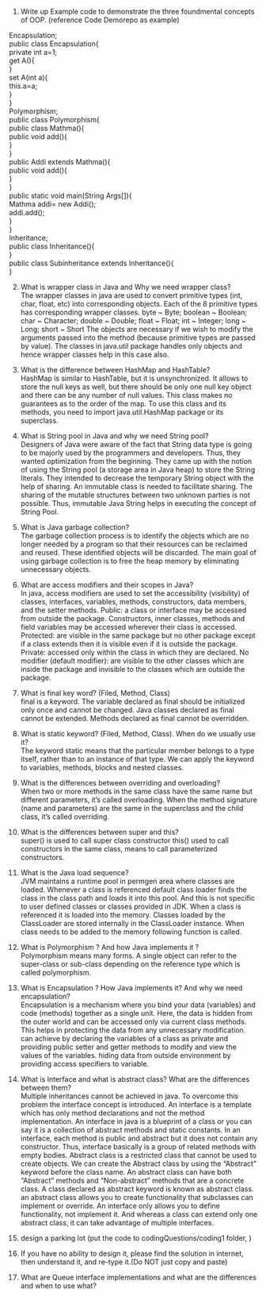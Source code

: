 1. Write up Example code to demonstrate the three foundmental concepts of OOP. (reference Code Demorepo as example)

Encapsulation;  
public class Encapsulation{  
    private int a=1;  
    get A(){  
    }  
    set A(int a){  
        this.a=a;  
    }  
}  
Polymorphism;  
public class Polymorphism{  
    public class Mathma(){  
        public void add(){  
        }  
    }  
    public Addi extends Mathma(){  
        public void add(){  
        }  
    }  
    public static void main(String Args[]){  
        Mathma addi= new Addi();  
        addi.add();  
    }  
}  
Inheritance;  
public class Inheritance(){  
}  
public class Subinheritance extends Inheritance(){  
}  

2. What is wrapper class in Java and Why we need wrapper class?  
The wrapper classes in java are used to convert primitive types (int, char, float, etc) into corresponding objects.
Each of the 8 primitive types has corresponding wrapper classes.
byte ~ Byte; boolean ~ Boolean; char ~ Character; double ~ Double; float ~ Float; int ~ Integer; long ~ Long; short ~ Short
The objects are necessary if we wish to modify the arguments passed into the method (because primitive types are passed by value). 
The classes in java.util package handles only objects and hence wrapper classes help in this case also.

3. What is the difference between HashMap and HashTable?  
HashMap is similar to HashTable, but it is unsynchronized. It allows to store the null keys as well, but there should be only one null key object and there can be any number of null values.  This class makes no guarantees as to the order of the map. To use this class and its methods, you need to import java.util.HashMap package or its superclass.

4. What is String pool in Java and why we need String pool?  
Designers of Java were aware of the fact that String data type is going to be majorly used by the programmers and developers. Thus, they wanted optimization from the beginning. They came up with the notion of using the String pool (a storage area in Java heap) to store the String literals. They intended to decrease the temporary String object with the help of sharing. An immutable class is needed to facilitate sharing. The sharing of the mutable structures between two unknown parties is not possible. Thus, immutable Java String helps in executing the concept of String Pool.

5. What is Java garbage collection?  
The garbage collection process is to identify the objects which are no longer needed by a program so that their resources can be reclaimed and reused. These identified objects will be discarded.
The main goal of using garbage collection is to free the heap memory by eliminating unnecessary objects.

6. What are access modifiers and their scopes in Java?  
In java, access modifiers are used to set the accessibility (visibility) of classes, interfaces, variables, methods, constructors, data members, and the setter methods.
Public: a class or interface may be accessed from outside the package. Constructors, inner classes, methods and field variables may be accessed wherever their class is accessed.
Protected: are visible in the same package but no other package except if a class extends then it is visible even if it is outside the package. 
Private: accessed only within the class in which they are declared.
No modifier (default modifier): are visible to the other classes which are inside the package and invisible to the classes which are outside the package.

7. What is final key word? (Filed, Method, Class)  
final is a keyword. 
The variable declared as final should be initialized only once and cannot be changed. 
Java classes declared as final cannot be extended.
Methods declared as final cannot be overridden.

8. What is static keyword? (Filed, Method, Class). When do we usually use it?  
The keyword static means that the particular member belongs to a type itself, rather than to an instance of that type.
We can apply the keyword to variables, methods, blocks and nested classes.


9. What is the differences between overriding and overloading?  
When two or more methods in the same class have the same name but different parameters, it’s called overloading. 
When the method signature (name and parameters) are the same in the superclass and the child class, it’s called overriding.

10. What is the differences between super and this?  
super() is used to call super class constructor
this() used to call constructors in the same class, means to call parameterized constructors.

11. What is the Java load sequence?  
JVM maintains a runtime pool in permgen area where classes are loaded. Whenever a class is referenced default class loader finds the class in the class path and loads it into this pool. And this is not specific to user defined classes or classes provided in JDK. When a class is referenced it is loaded into the memory.
Classes loaded by the ClassLoader are stored internally in the ClassLoader instance.
When class needs to be added to the memory following function is called.

12. What is Polymorphism ? And how Java implements it ?  
Polymorphism means many forms.
A single object can refer to the super-class or sub-class depending on the reference type which is called polymorphism.

13. What is Encapsulation ? How Java implements it? And why we need encapsulation?  
Encapsulation is a mechanism where you bind your data (variables) and code (methods) together as a single unit. Here, the data is hidden from the outer world and can be accessed only via current class methods. This helps in protecting the data from any unnecessary modification. 
can achieve by declaring the variables of a class as private and providing public setter and getter methods to modify and view the values of the variables.
hiding data from outside environment by providing access specifiers to variable.

14. What is Interface and what is abstract class? What are the differences between them?  
Multiple inheritances cannot be achieved in java. To overcome this problem the interface concept is introduced.
An interface is a template which has only method declarations and not the method implementation.
An interface in java is a blueprint of a class or you can say it is a collection of abstract methods and static constants. In an interface, each method is public and abstract but it does not contain any constructor. Thus, interface basically is a group of related methods with empty bodies. 
Abstract class is a restricted class that cannot be used to create objects.
We can create the Abstract class by using the “Abstract” keyword before the class name. An abstract class can have both “Abstract” methods and “Non-abstract” methods that are a concrete class.
A class declared as abstract keyword is known as abstract class.
an abstract class allows you to create functionality that subclasses can implement or override.
An interface only allows you to define functionality, not implement it. And whereas a class can extend only one abstract class, it can take advantage of multiple interfaces.

15. design a parking lot (put the code to codingQuestions/coding1 folder, )  
1. If you have no ability to design it, please find the solution in internet, then understand it, and re-type it.(Do NOT just copy and paste)  
  
16. What are Queue interface implementations and what are the differences and when to use what?  
